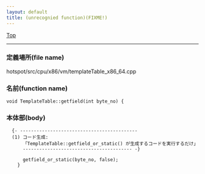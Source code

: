 ```yaml
---
layout: default
title: (unrecognied function)(FIXME!)
---
```

[Top](../index.html)

--- 
### 定義場所(file name)
hotspot/src/cpu/x86/vm/templateTable_x86_64.cpp

### 名前(function name)
```
void TemplateTable::getfield(int byte_no) {
```

### 本体部(body)
```
  {- -------------------------------------------
  (1) コード生成: 
      「TemplateTable::getfield_or_static() が生成するコードを実行するだけ」
      ---------------------------------------- -}

	  getfield_or_static(byte_no, false);
	}
	
```


